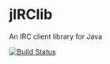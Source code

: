 jIRClib
=======

An IRC client library for Java

[![Build Status](https://travis-ci.org/RuralRouteSoftware/jIRClib.png)](https://travis-ci.org/RuralRouteSoftware/jIRClib)
